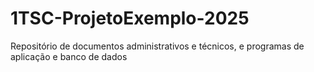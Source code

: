 # 1TSC-ProjetoExemplo-2025
Repositório de documentos administrativos e técnicos, e programas de aplicação e banco de dados

